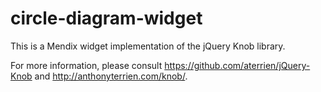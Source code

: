 circle-diagram-widget
=====================

This is a Mendix widget implementation of the jQuery Knob library.

For more information, please consult https://github.com/aterrien/jQuery-Knob and http://anthonyterrien.com/knob/.